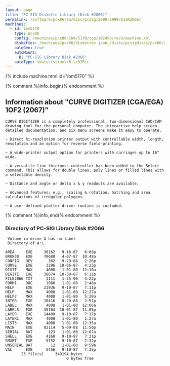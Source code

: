 ```yaml
---
layout: page
title: "PC-SIG Diskette Library (Disk #2066)"
permalink: /software/pcx86/sw/misc/pcsig/2000-2999/DISK2066/
machines:
  - id: ibm5170
    type: pcx86
    config: /machines/pcx86/ibm/5170/cga/1024kb/rev3/machine.xml
    diskettes: /machines/pcx86/diskettes.json,/disks/pcsigdisks/pcx86/diskettes.json
    autoGen: true
    autoMount:
      B: "PC-SIG Library Disk #2066"
    autoType: $date\r$time\rB:\rDIR\r
---
```


{% include machine.html id="ibm5170" %}

{% comment %}info_begin{% endcomment %}

## Information about "CURVE DIGITIZER (CGA/EGA) 1OF2 (2067)"

    CURVE DIGITIZER is a completely professional, two-dimensional CAD/CAM
    drawing tool for the personal computer. The interactive help screen,
    detailed documentation, and six menu screens make it easy to operate.
    
    ~ Direct hi-resolution printer output with controllable width, length,
    resolution and an option for reverse field-printing.
    
    ~ A wide-printer output option for printers with carriages up to 16"
    wide.
    
    ~ A versatile line thickness controller has been added to the Select
    command. This allows for double lines, poly lines or filled lines with
    a selectable density.
    
    ~ Distance and angle or delta x & y readouts are available.
    
    ~ Advanced features; e.g., scaling & rotation, hatching and area
    calculations of irregular polygons.
    
    ~ A user-defined plotter driver routine is included.
{% comment %}info_end{% endcomment %}


### Directory of PC-SIG Library Disk #2066

     Volume in drive A has no label
     Directory of A:\

    AREA     EXE     30162   9-16-87   6:08p
    BRUN30   EXE     70680   4-07-87  10:48a
    CONFIG   DEV       362   9-29-88   2:26p
    CURVE    EXE      3296  10-06-87   4:23p
    DIGIT    MAX      4008   1-01-80  12:10a
    DIGITI   EXE     38674  10-30-87   6:11p
    FILE2066 TXT      1111   1-25-90   4:22p
    FORM1    DOC      1988   1-01-80   2:48a
    HELP     EXE     21936   9-10-87   7:11p
    HELP     MAX      4008   1-01-80  12:27a
    HELP2    MAX      4008   1-01-80   5:28a
    INTER    EXE     10416   9-29-88   2:57p
    LABEL    MAX      4008   1-01-80  12:06a
    LABELS   EXE     35104  10-01-87  11:05p
    LAYER    EXE     14400   9-10-87   7:17p
    LAYER1   MAX      4008   1-01-80   1:27a
    LIST3    MAX      4008   1-01-80  12:35a
    MAIN     EXE     82114   5-09-88  11:50p
    SERIAL   BAT       123   1-01-80  12:07a
    SHELL    EXE      4160   9-10-87   7:31p
    SMXRT    EXE      5152   9-10-87   7:32p
    UNSERIAL BAT        12   1-01-80   9:59a
    VAL      EXE      5456   9-10-87   7:35p
           23 file(s)     349194 bytes
                               0 bytes free
